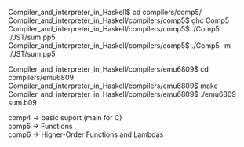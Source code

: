 Compiler_and_interpreter_in_Haskell$ cd compilers/comp5/ <br />
Compiler_and_interpreter_in_Haskell/compilers/comp5$ ghc Comp5 <br />
Compiler_and_interpreter_in_Haskell/compilers/comp5$ ./Comp5 ./JST/sum.pp5 <br />
Compiler_and_interpreter_in_Haskell/compilers/comp5$ ./Comp5 -m ./JST/sum.pp5 <br />

Compiler_and_interpreter_in_Haskell/compilers/emu6809$ cd compilers/emu6809 <br />
Compiler_and_interpreter_in_Haskell/compilers/emu6809$ make <br />
Compiler_and_interpreter_in_Haskell/compilers/emu6809$ ./emu6809 sum.b09 <br />


comp4 -> basic suport (main for C) <br />
comp5 -> Functions <br />
comp6 -> Higher-Order Functions and Lambdas <br />
